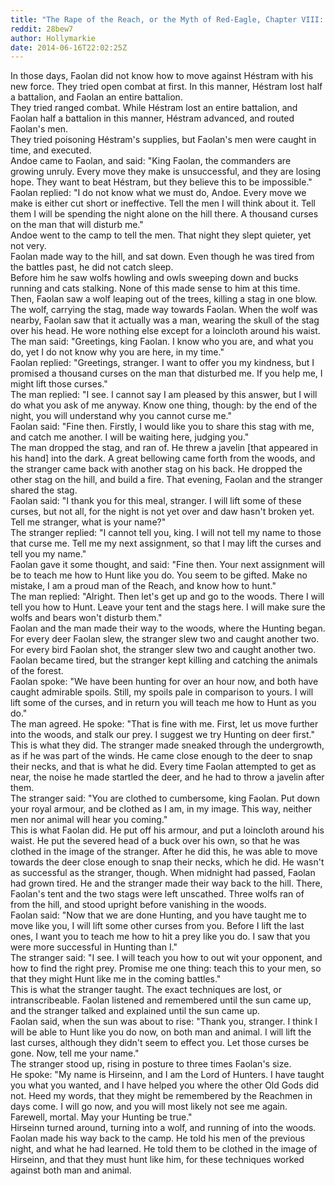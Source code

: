 ```yaml
---
title: "The Rape of the Reach, or the Myth of Red-Eagle, Chapter VIII: Faolan meets a Stranger"
reddit: 28bew7
author: Hollymarkie
date: 2014-06-16T22:02:25Z
---
```


In those days, Faolan did not know how to move against Héstram with his new force. They tried open combat at first. In this manner, Héstram lost half a battalion, and Faolan an entire battalion.  
They tried ranged combat. While Héstram lost an entire battalion, and Faolan half a battalion in this manner, Héstram advanced, and routed Faolan's men.  
They tried poisoning Héstram's supplies, but Faolan's men were caught in time, and executed.  
Andoe came to Faolan, and said: "King Faolan, the commanders are growing unruly. Every move they make is unsuccessful, and they are losing hope. They want to beat Héstram, but they believe this to be impossible."  
Faolan replied: "I do not know what we must do, Andoe. Every move we make is either cut short or ineffective. Tell the men I will think about it. Tell them I will be spending the night alone on the hill there. A thousand curses on the man that will disturb me."  
Andoe went to the camp to tell the men. That night they slept quieter, yet not very.  
Faolan made way to the hill, and sat down. Even though he was tired from the battles past, he did not catch sleep.  
Before him he saw wolfs howling and owls sweeping down and bucks running and cats stalking. None of this made sense to him at this time.  
Then, Faolan saw a wolf leaping out of the trees, killing a stag in one blow. The wolf, carrying the stag, made way towards Faolan. When the wolf was nearby, Faolan saw that it actually was a man, wearing the skull of the stag over his head. He wore nothing else except for a loincloth around his waist.  
The man said: "Greetings, king Faolan. I know who you are, and what you do, yet I do not know why you are here, in my time."  
Faolan replied: "Greetings, stranger. I want to offer you my kindness, but I promised a thousand curses on the man that disturbed me. If you help me, I might lift those curses."  
The man replied: "I see. I cannot say I am pleased by this answer, but I will do what you ask of me anyway. Know one thing, though: by the end of the night, you will understand why you cannot curse me."  
Faolan said: "Fine then. Firstly, I would like you to share this stag with me, and catch me another. I will be waiting here, judging you."  
The man dropped the stag, and ran of. He threw a javelin [that appeared in his hand] into the dark. A great bellowing came forth from the woods, and the stranger came back with another stag on his back. He dropped the other stag on the hill, and build a fire. That evening, Faolan and the stranger shared the stag.  
Faolan said: "I thank you for this meal, stranger. I will lift some of these curses, but not all, for the night is not yet over and daw hasn't broken yet. Tell me stranger, what is your name?"  
The stranger replied: "I cannot tell you, king. I will not tell my name to those that curse me. Tell me my next assignment, so that I may lift the curses and tell you my name."  
Faolan gave it some thought, and said: "Fine then. Your next assignment will be to teach me how to Hunt like you do. You seem to be gifted. Make no mistake, I am a proud man of the Reach, and know how to hunt."  
The man replied: "Alright. Then let's get up and go to the woods. There I will tell you how to Hunt. Leave your tent and the stags here. I will make sure the wolfs and bears won't disturb them."  
Faolan and the man made their way to the woods, where the Hunting began. For every deer Faolan slew, the stranger slew two and caught another two. For every bird Faolan shot, the stranger slew two and caught another two. Faolan became tired, but the stranger kept killing and catching the animals of the forest.  
Faolan spoke: "We have been hunting for over an hour now, and both have caught admirable spoils. Still, my spoils pale in comparison to yours. I will lift some of the curses, and in return you will teach me how to Hunt as you do."  
The man agreed. He spoke: "That is fine with me. First, let us move further into the woods, and stalk our prey. I suggest we try Hunting on deer first."  
This is what they did. The stranger made sneaked through the undergrowth, as if he was part of the winds. He came close enough to the deer to snap their necks, and that is what he did. Every time Faolan attempted to get as near, the noise he made startled the deer, and he had to throw a javelin after them.  
The stranger said: "You are clothed to cumbersome, king Faolan. Put down your royal armour, and be clothed as I am, in my image. This way, neither men nor animal will hear you coming."  
This is what Faolan did. He put off his armour, and put a loincloth around his waist. He put the severed head of a buck over his own, so that he was clothed in the image of the stranger. After he did this, he was able to move towards the deer close enough to snap their necks, which he did. He wasn't as successful as the stranger, though. When midnight had passed, Faolan had grown tired. He and the stranger made their way back to the hill. There, Faolan's tent and the two stags were left unscathed. Three wolfs ran of from the hill, and stood upright before vanishing in the woods.  
Faolan said: "Now that we are done Hunting, and you have taught me to move like you, I will lift some other curses from you. Before I lift the last ones, I want you to teach me how to hit a prey like you do. I saw that you were more successful in Hunting than I."  
The stranger said: "I see. I will teach you how to out wit your opponent, and how to find the right prey. Promise me one thing: teach this to your men, so that they might Hunt like me in the coming battles."  
This is what the stranger taught. The exact techniques are lost, or intranscribeable. Faolan listened and remembered until the sun came up, and the stranger talked and explained until the sun came up.  
Faolan said, when the sun was about to rise: "Thank you, stranger. I think I will be able to Hunt like you do now, on both man and animal. I will lift the last curses, although they didn't seem to effect you. Let those curses be gone. Now, tell me your name."  
The stranger stood up, rising in posture to three times Faolan's size.  
He spoke: "My name is Hirseinn, and I am the Lord of Hunters. I have taught you what you wanted, and I have helped you where the other Old Gods did not. Heed my words, that they might be remembered by the Reachmen in days come. I will go now, and you will most likely not see me again. Farewell, mortal. May your Hunting be true."  
Hirseinn turned around, turning into a wolf, and running of into the woods.  
Faolan made his way back to the camp. He told his men of the previous night, and what he had learned. He told them to be clothed in the image of Hirseinn, and that they must hunt like him, for these techniques worked against both man and animal.

